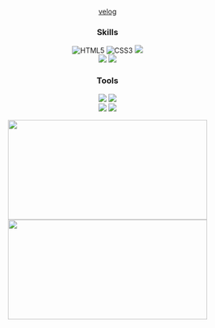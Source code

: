 <p align="center">
    <a href="https://velog.io/@nanafromjeju/posts">velog</a>
</p>

<h3 align="center">Skills</h3>

<p align="center">
  <img src="https://img.shields.io/badge/html5-%23E34F26.svg?style=for-the-badge&logo=html5&logoColor=white" alt="HTML5"/>
  <img src="https://img.shields.io/badge/css3-%231572B6.svg?style=for-the-badge&logo=css3&logoColor=white" alt="CSS3"/>
 <img src="https://img.shields.io/badge/javascript-F7DF1E?style=for-the-badge&logo=javascript&logoColor=white"><br>
  <img src="https://img.shields.io/badge/React-61DAFB?style=for-the-badge&logo=React&logoColor=white">
 <img src="https://img.shields.io/badge/typescript-%23007ACC.svg?style=for-the-badge&logo=typescript&logoColor=white">
    
</p>

<h3 align="center">Tools</h3>
<p align="center">
  <img src="https://img.shields.io/badge/aftereffects-55AD9B?style=for-the-badge&logo=adobeaftereffects&logoColor=white">
  <img src="https://img.shields.io/badge/figma-F24E1E?style=for-the-badge&logo=figma&logoColor=white"><br>
  <img src="https://img.shields.io/badge/final cut pro-9999FF?style=for-the-badge&logo=airplayvideo&logoColor=white">
  <img src="https://img.shields.io/badge/photoshop-31A8FF?style=for-the-badge&logo=adobephotoshop&logoColor=white">
</p>

<p align="center">
  <img src="https://github-readme-stats.vercel.app/api/top-langs/?username=nanafromjeju&layout=compact&theme=tokyonight" width="400" height="200"><br>
  <img src="https://github-readme-stats.vercel.app/api?username=nanafromjeju&show_icons=true&theme=tokyonight" width="400" height="200">
</p>

